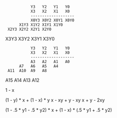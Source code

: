                Y3   Y2   Y1   Y0
               X3   X2   X1   X0
               -------------------
               X0Y3 X0Y2 X0Y1 X0Y0
          X1Y3 X1Y2 X1Y1 X1Y0
     X2Y3 X2Y2 X2Y1 X2Y0
X3Y3 X3Y2 X3Y1 X3Y0

               Y3   Y2   Y1   Y0
               X3   X2   X1   X0
               -------------------
               A3   A2   A1   A0
          A7   A6   A5   A4
     A11  A10  A9   A8
A15  A14  A13  A12

1 - x

(1 - y) * x + (1 - x) * y
x - xy + y - xy
x + y - 2xy

(1 - .5 * y1 - .5 * y2) * x + (1 - x) * (.5 * y1 + .5 * y2)
